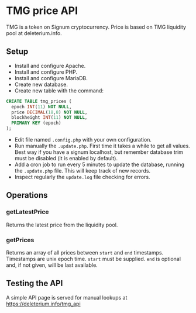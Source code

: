 # TMG price API
TMG is a token on Signum cryptocurrency. Price is based on TMG liquidity pool at deleterium.info.

## Setup
* Install and configure Apache.
* Install and configure PHP.
* Install and configure MariaDB.
* Create new database.
* Create new table with the command:
```sql
CREATE TABLE tmg_prices (
  epoch INT(11) NOT NULL,
  price DECIMAL(18,8) NOT NULL,
  blockheight INT(11) NOT NULL,
  PRIMARY KEY (epoch)
);
```
* Edit file named `.config.php` with your own configuration.
* Run manually the `.update.php`. First time it takes a while to get all values. Best way if you have a signum localhost, but remember database trim must be disabled (it is enabled by default).
* Add a cron job to run every 5 minutes to update the database, running the `.update.php` file. This will keep track of new records.
* Inspect regularly the `update.log` file checking for errors.

## Operations

### getLatestPrice
Returns the latest price from the liquidity pool.

### getPrices
Returns an array of all prices between `start` and `end` timestamps. Timestamps are unix epoch time. `start` must be supplied. `end` is optional and, if not given, will be last available.

## Testing the API
A simple API page is served for manual lookups at https://deleterium.info/tmg_api
